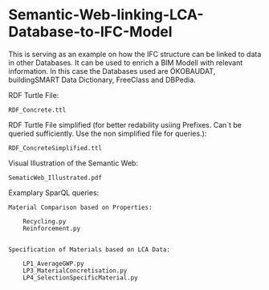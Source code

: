 # Semantic-Web-linking-LCA-Database-to-IFC-Model
This is serving as an example on how the IFC structure can be linked to data in other Databases. It can be used to enrich a BIM Modell with relevant information.
In this case the Databases used are ÖKOBAUDAT, buildingSMART Data Dictionary, FreeClass and DBPedia.


RDF Turtle File:

	RDF_Concrete.ttl


RDF Turtle File simplified (for better redability usiing Prefixes. Can´t be queried sufficiently. Use the non simplified file for queries.):

	RDF_ConcreteSimplified.ttl


Visual Illustration of the Semantic Web:

	SematicWeb_Illustrated.pdf


Examplary SparQL queries:

	Material Comparison based on Properties:
	
		Recycling.py
		Reinforcement.py


	Specification of Materials based on LCA Data:
	
		LP1_AverageGWP.py
		LP3_MaterialConcretisation.py
		LP4_SelectionSpecificMaterial.py
